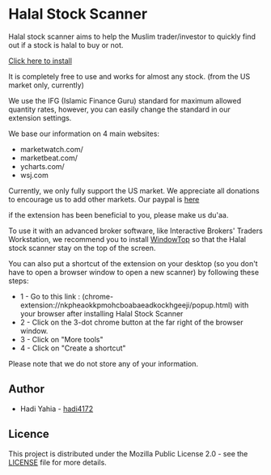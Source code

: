 # Halal Stock Scanner

Halal stock scanner aims to help the Muslim trader/investor to quickly find out if a stock is halal to buy or not.

[Click here to install](https://ggle.io/3UAq)

It is completely free to use and works for almost any stock. (from the US market only, currently)

We use the IFG (Islamic Finance Guru) standard for maximum allowed quantity rates, however, you can easily change the standard in our extension settings.

We base our information on 4 main websites:

* marketwatch.com/
* marketbeat.com/
* ycharts.com/
* wsj.com

Currently, we only fully support the US market. We appreciate all donations to encourage us to add other markets. Our paypal is [here](https://bit.ly/3iehMeY)

if the extension has been beneficial to you, please make us du'aa.

To use it with an advanced broker software, like Interactive Brokers' Traders Workstation, we recommend you to install [WindowTop](https://bityl.co/3k15) so that the Halal stock scanner stay on the top of the screen.

You can also put a shortcut of the extension on your desktop (so you don't have to open a browser window to open a new scanner) by following these steps:

* 1 - Go to this link : (chrome-extension://nkpheaokkpmohcboabaeadkockhgeeji/popup.html) with your browser after installing Halal Stock Scanner
* 2 - Click on the 3-dot chrome button at the far right of the browser window.
* 3 - Click on "More tools"
* 4 - Click on "Create a shortcut"

Please note that we do not store any of your information.

## Author

* Hadi Yahia - [hadi4172](https://github.com/hadi4172)

## Licence

This project is distributed under the Mozilla Public License 2.0 - see the [LICENSE](LICENSE) file for more details.
